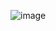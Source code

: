 ![image](https://github.com/bhdrasl00/Random-Password-Generator-with-JavaScript/assets/159437478/c01f30fb-b1c4-43a8-8688-f0a970f67fd0)
